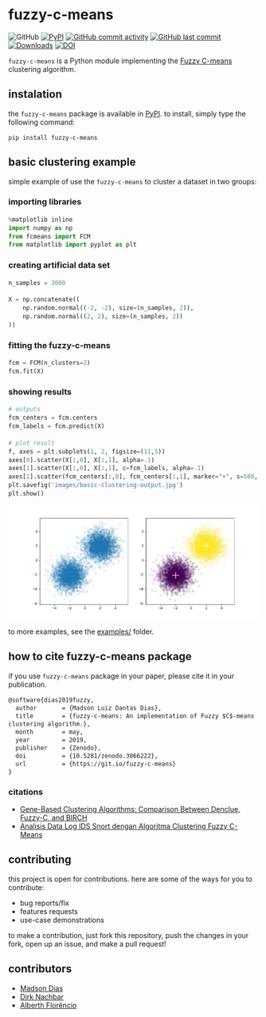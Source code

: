 # fuzzy-c-means

![GitHub](https://img.shields.io/github/license/omadson/fuzzy-c-means.svg)
[![PyPI](https://img.shields.io/pypi/v/fuzzy-c-means.svg)](http://pypi.org/project/fuzzy-c-means/)
[![GitHub commit activity](https://img.shields.io/github/commit-activity/w/omadson/fuzzy-c-means.svg)](https://github.com/omadson/fuzzy-c-means/pulse)
[![GitHub last commit](https://img.shields.io/github/last-commit/omadson/fuzzy-c-means.svg)](https://github.com/omadson/fuzzy-c-means/commit/master)
[![Downloads](https://pepy.tech/badge/fuzzy-c-means)](https://pepy.tech/project/fuzzy-c-means)
[![DOI](https://zenodo.org/badge/186457481.svg)](https://zenodo.org/badge/latestdoi/186457481)


`fuzzy-c-means` is a Python module implementing the [Fuzzy C-means][1] clustering algorithm.

## instalation
the `fuzzy-c-means` package is available in [PyPI](https://pypi.org/project/fuzzy-c-means/). to install, simply type the following command:
```
pip install fuzzy-c-means
```

## basic clustering example
simple example of use the `fuzzy-c-means` to cluster a dataset in two groups:

### importing libraries
```Python
%matplotlib inline
import numpy as np
from fcmeans import FCM
from matplotlib import pyplot as plt
```

### creating artificial data set
```Python
n_samples = 3000

X = np.concatenate((
    np.random.normal((-2, -2), size=(n_samples, 2)),
    np.random.normal((2, 2), size=(n_samples, 2))
))
```

### fitting the fuzzy-c-means
```Python
fcm = FCM(n_clusters=2)
fcm.fit(X)
```

### showing results
```Python
# outputs
fcm_centers = fcm.centers
fcm_labels = fcm.predict(X)

# plot result
f, axes = plt.subplots(1, 2, figsize=(11,5))
axes[0].scatter(X[:,0], X[:,1], alpha=.1)
axes[1].scatter(X[:,0], X[:,1], c=fcm_labels, alpha=.1)
axes[1].scatter(fcm_centers[:,0], fcm_centers[:,1], marker="+", s=500, c='w')
plt.savefig('images/basic-clustering-output.jpg')
plt.show()
```
<div align="center">
    <img src="https://raw.githubusercontent.com/omadson/fuzzy-c-means/master/examples/images/basic-clustering-output.jpg">
</div>

to more examples, see the [examples/](https://github.com/omadson/fuzzy-c-means/tree/master/examples) folder.


## how to cite fuzzy-c-means package
if you use `fuzzy-c-means` package in your paper, please cite it in your publication.
```
@software{dias2019fuzzy,
  author       = {Madson Luiz Dantas Dias},
  title        = {fuzzy-c-means: An implementation of Fuzzy $C$-means clustering algorithm.},
  month        = may,
  year         = 2019,
  publisher    = {Zenodo},
  doi          = {10.5281/zenodo.3066222},
  url          = {https://git.io/fuzzy-c-means}
}
```

### citations
 - [Gene-Based Clustering Algorithms: Comparison Between Denclue, Fuzzy-C, and BIRCH](https://doi.org/10.1177/1177932220909851)
 - [Analisis Data Log IDS Snort dengan Algoritma Clustering Fuzzy C-Means](https://doi.org/10.24843/MITE.2020.v19i01.P14)


## contributing

this project is open for contributions. here are some of the ways for you to contribute:
 - bug reports/fix
 - features requests
 - use-case demonstrations

to make a contribution, just fork this repository, push the changes in your fork, open up an issue, and make a pull request!

## contributors
 - [Madson Dias](https://github.com/omadson)
 - [Dirk Nachbar](https://github.com/dirknbr)
 - [Alberth Florêncio](https://github.com/zealberth)

[1]: https://doi.org/10.1016/0098-3004(84)90020-7
[2]: http://scikit-learn.org/
